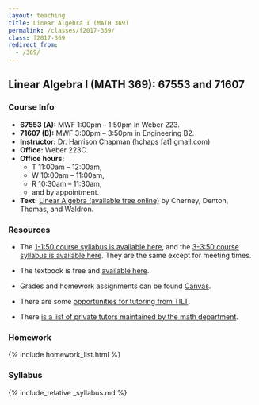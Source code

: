 ```yaml
---
layout: teaching
title: Linear Algebra I (MATH 369)
permalink: /classes/f2017-369/
class: f2017-369
redirect_from:
  - /369/
---
```


## Linear Algebra I (MATH 369): 67553 and 71607

### Course Info

+ **67553 (A):** MWF 1:00pm &ndash; 1:50pm in Weber 223.
+ **71607 (B):** MWF 3:00pm &ndash; 3:50pm in Engineering B2. 
+ **Instructor:** Dr. Harrison Chapman (hchaps [at] gmail.com)
+ **Office:** Weber 223C.
+ **Office hours:** 
    + T 11:00am &ndash; 12:00am,
    + W 10:00am &ndash; 11:00am,
    + R 10:30am &ndash; 11:30am,
    + and by appointment.
+ **Text:**
[Linear Algebra (available free online)](https://www.math.ucdavis.edu/~linear/linear-guest.pdf) by
Cherney, Denton, Thomas, and Waldron.

### Resources

+   The
    [1-1:50 course syllabus is available here](/static/chapman_369_f17a_syllabus.pdf),
    and the
    [3-3:50 course syllabus is available here](/static/chapman_369_f17b_syllabus.pdf).
    They are the same except for meeting times.

+   The textbook is free and [available here](https://www.math.ucdavis.edu/~linear/linear-guest.pdf).

+   Grades and homework assignments can be found [Canvas](https://colostate.instructure.com).

+   There are some [opportunities for tutoring from TILT](https://tilt.colostate.edu/learning/tutoring/).

+   There
    [is a list of private tutors maintained by the math department](http://www.math.colostate.edu/courses/Tutoring/tutoring.shtml).
  
### Homework

{% include homework_list.html %}

### Syllabus

{% include_relative _syllabus.md %}
